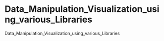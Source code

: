 # Data_Manipulation_Visualization_using_various_Libraries
Data_Manipulation_Visualization_using_various_Libraries
